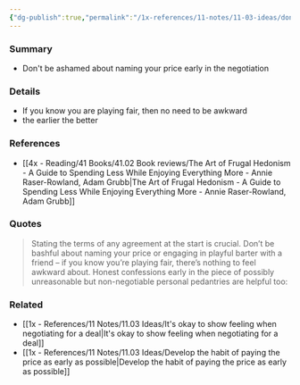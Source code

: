 ```yaml
---
{"dg-publish":true,"permalink":"/1x-references/11-notes/11-03-ideas/don-t-be-ashamed-about-naming-your-price/","title":"Don't be ashamed about naming your price","created":"2025-08-31T21:17:51.900+03:00","updated":"2025-09-01T07:36:03.109+03:00"}
---
```



### Summary
- Don't be ashamed about naming your price early in the negotiation

### Details
- If you know you are playing fair, then no need to be awkward
- the earlier the better

### References
- [[4x - Reading/41 Books/41.02 Book reviews/The Art of Frugal Hedonism - A Guide to Spending Less While Enjoying Everything More - Annie Raser-Rowland, Adam Grubb\|The Art of Frugal Hedonism - A Guide to Spending Less While Enjoying Everything More - Annie Raser-Rowland, Adam Grubb]]

### Quotes
> Stating the terms of any agreement at the start is crucial. Don’t be bashful about naming your price or engaging in playful barter with a friend – if you know you’re playing fair, there’s nothing to feel awkward about. Honest confessions early in the piece of possibly unreasonable but non-negotiable personal pedantries are helpful too: 


### Related
- [[1x - References/11 Notes/11.03 Ideas/It's okay to show feeling when negotiating for a deal\|It's okay to show feeling when negotiating for a deal]]
- [[1x - References/11 Notes/11.03 Ideas/Develop the habit of paying the price as early as possible\|Develop the habit of paying the price as early as possible]]
